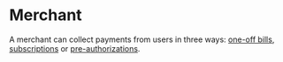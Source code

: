 # Merchant

<p class="intro">A merchant can collect payments from users in three ways: <a href="#bill">one-off bills</a>, <a href="#subscription">subscriptions</a> or <a href="#pre-authorization">pre-authorizations</a>.</p>

